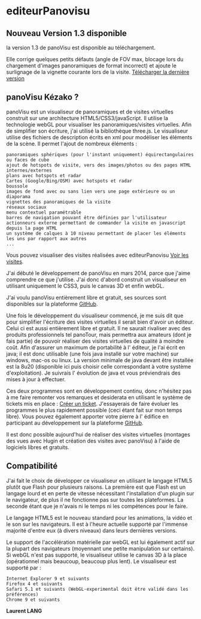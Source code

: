 editeurPanovisu
===============

Nouveau Version 1.3 disponible
------------------------------
la version 1.3 de panoVisu est disponible au téléchargement.

Elle corrige quelques petits défauts (angle de FOV max, blocage lors du chargement d'images panoramiques de format incorrect) et ajoute le surlignage de la vignette courante lors de la visite. 
[Télécharger la dernière version](http://panovisu.fr/telechargement/editeurPanovisu_1_3_1.zip)

panoVisu Kézako ?
-----------------

panoVisu est un visualiseur de panoramiques et de visites virtuelles construit sur une architecture HTML5/CSS3/javaScript. Il utilise la technologie webGL pour visualiser les panoramiques/visites virtuelles. Afin de simplifier son écriture, j'ai utilisé la bibliothèque three.js. Le visualiseur utilise des fichiers de description écrits en xml pour modéliser les éléments de la scène. Il permet l'ajout de nombreux éléments :

    
    panoramiques sphériques (pour l'instant uniquement) équirectangulaires ou faces de cube
    ajout de hotspots de visite, vers des images/photos ou des pages HTML internes/externes
    plans avec hotspots et radar
    Cartes (Google/Bing/OSM) avec hotspots et radar
    boussole
    images de fond avec ou sans lien vers une page extérieure ou un diaporama
    vignettes des panoramiques de la visite
    réseaux sociaux
    menu contextuel paramétrable
    barres de navigation pouvant être définies par l'utilisateur
    actionneurs externe permettant de commander la visite en javascript depuis la page HTML
    un système de calques à 10 niveau permettant de placer les éléments les uns par rapport aux autres
    ...


Vous pouvez visualiser des visites réalisées avec editeurPanovisu [Voir les visites](http://panovisu.fr/exemples).

J'ai débuté le développement de panoVisu en mars 2014, parce que j'aime comprendre ce que j'utilise. J'ai donc d'abord construit un visualiseur en utilisant uniquement le CSS3, puis le canvas 3D et enfin webGL.

J'ai voulu panoVisu entièrement libre et gratuit, ses sources sont disponibles sur la plateforme [GitHub](https://github.com/llang57/editeurPanovisu).

Une fois le développement du visualiseur commencé, je me suis dit que pour simplifier l'écriture des visites virtuelles il serait bien d'avoir un éditeur. Celui ci est aussi entièrement libre et gratuit. Il ne saurait rivaliser avec des produits professionnels tel panoTour, mais permettra aux amateurs (dont je fais partie) de pouvoir réaliser des visites virtuelles de qualité à moindre coût. Afin d'assurer un maximum de portabilité à l' éditeur, je l'ai écrit en java; il est donc utilisable (une fois java installé sur votre machine) sur windows, mac-os ou linux.
La version minimale de java devant être installée est la 8u20 (disponible ici puis choisir celle correspondant à votre système d'exploitation). Je suivrais l' évolution de java et vous préviendrais des mises à jour à effectuer.

Ces deux programmes sont en développement continu, donc n'hésitez pas à me faire remonter vos remarques et desiderata en utilisant le système de tickets mis en place : [Créer un ticket](http://panovisu.fr/hesk/). J'essayerais de faire évoluer les programmes le plus rapidement possible (ceci étant fait sur mon temps libre). Vous pouvez également apporter votre pierre à l' édifice en participant au développement sur la plateforme [GitHub](https://github.com/llang57/editeurPanovisu).

Il est donc possible aujourd'hui de réaliser des visites virtuelles (montages des vues avec Hugin et création des visites avec panoVisu) à l'aide de logiciels libres et gratuits.

Compatibilité
-------------

J'ai fait le choix de développer ce visualiseur en utilisant le langage HTML5 plutôt que Flash pour plusieurs raisons. La première est que Flash est un langage lourd et en perte de vitesse nécessitant l'installation d'un plugin sur le navigateur, de plus il ne fonctionne pas sur toutes les plateformes. La seconde étant que je n'avais ni le temps ni les compétences pour le faire.

Le langage HTML5 est le nouveau standard pour les animations, la vidéo et le son sur les navigateurs. Il est à l'heure actuelle supporté par l'immense majorité d'entre eux (à divers niveaux) dans leurs dernières versions.

Le support de l'accélération matérielle par webGL est lui également actif sur la plupart des navigateurs (moyennant une petite manipulation sur certains). Si webGL n'est pas supporté, le visualiseur utilise le canvas 3D à la place (opérationnel mais beaucoup, beaucoup plus lent). Le visualiseur est supporté par :

    Internet Explorer 9 et suivants
    Firefox 4 et suivants
    Safari 5.1 et suivants (WebGL-experimental doit être validé dans les préférences)
    Chrome 9 et suivants


**Laurent LANG**
